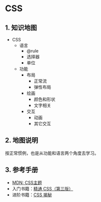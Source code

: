 # CSS

## 1. 知识地图

- CSS
  - 语言
    - @rule
    - 选择器
    - 单位
  - 功能
    - 布局
      - 正常流
      - 弹性布局
    - 绘画
      - 颜色和形状
      - 文字相关
    - 交互
      - 动画
      - 其它交互
  
## 2. 地图说明

按正常惯例，也是从功能和语言两个角度去学习。

## 3. 参考手册

- [MDN: CSS主题](https://developer.mozilla.org/zh-CN/docs/Web/CSS)
- 入门书籍：[精通 CSS（第三版）](https://book.douban.com/subject/30450258/)
- 进阶书籍：[CSS 揭秘](https://book.douban.com/subject/30450258/)
  

